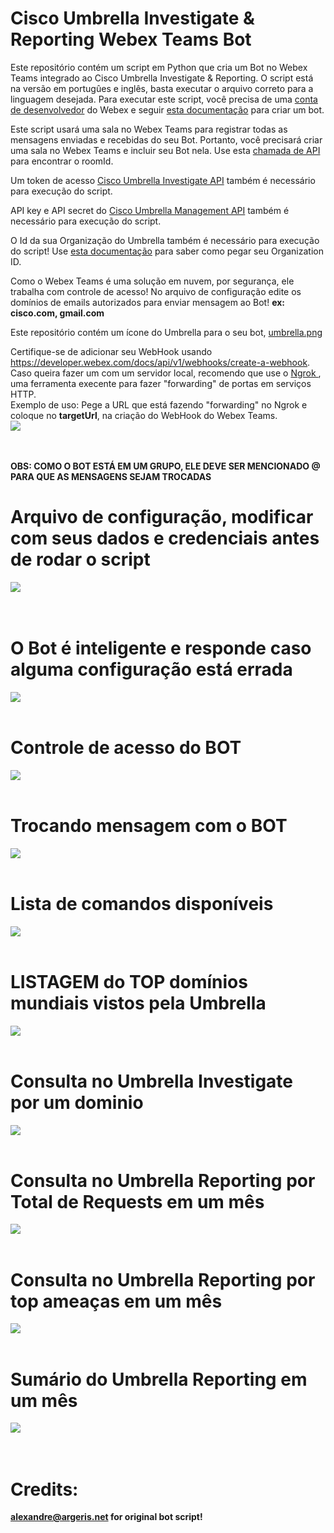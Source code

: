 # Cisco Umbrella Investigate & Reporting Webex Teams Bot

Este repositório contém um script em Python que cria um Bot no Webex Teams integrado ao Cisco Umbrella Investigate & Reporting. O script está na versão em portugûes e inglês, basta executar o arquivo correto para a linguagem desejada. Para executar este script, você precisa de uma [conta de desenvolvedor](https://developer.webex.com/docs) do Webex</a> e seguir <a href = "https://developer.webex.com/docs/bots" target="_blank">esta documentação</a> para criar um bot.

Este script usará uma sala no Webex Teams para registrar todas as mensagens enviadas e recebidas do seu Bot. Portanto, você precisará criar uma sala no Webex Teams e incluir seu Bot nela. Use esta <a href = "https://developer.webex.com/docs/api/v1/rooms/list-rooms" target="_blank"> chamada de API</a> para encontrar o roomId.

Um token de acesso <a href="https://docs.umbrella.com/investigate-api/docs/about-the-api-authentication" target="_blank">Cisco Umbrella Investigate API</a> também é necessário para execução do script.

API key e API secret do <a href="https://docs.umbrella.com/umbrella-api/docs/authentication-and-errors">Cisco Umbrella Management API</a> também é necessário para execução do script.

O Id da sua Organização do Umbrella também é necessário para execução do script! Use <a href = "https://docs.umbrella.com/deployment-umbrella/docs/find-your-organization-id" target="_blank">esta documentação</a> para saber como pegar seu Organization ID.

Como o Webex Teams é uma solução em nuvem, por segurança, ele trabalha com controle de acesso! No arquivo de configuração edite os domínios de emails autorizados para enviar mensagem ao Bot! 
<b> ex: cisco.com, gmail.com</b>

Este repositório contém um ícone do Umbrella para o seu bot, <a href="https://raw.githubusercontent.com/ValentimMuniz/Webexs-Tems-Umbrella-Investigate-Reporting-BOT/main/screenshots/umbrella.png">umbrella.png </a><br>

Certifique-se de adicionar seu WebHook usando https://developer.webex.com/docs/api/v1/webhooks/create-a-webhook. Caso queira fazer um com um servidor local, recomendo que use o <a href = "https://ngrok.com/"> Ngrok </a>, uma ferramenta execente para fazer "forwarding" de portas em serviços HTTP.</a> <br>
Exemplo de uso: Pege a URL que está fazendo "forwarding" no Ngrok e coloque no <b>targetUrl</b>, na criação do WebHook do Webex Teams.<br>
<img src="screenshots/ngrok.png"><br><br><br>


<b> OBS: COMO O BOT ESTÁ EM UM GRUPO, ELE DEVE SER MENCIONADO @ PARA QUE AS MENSAGENS SEJAM TROCADAS<b><b>

# Arquivo de configuração, modificar com seus dados e credenciais antes de rodar o script
<img src="screenshots/config.png"><br><br><br>

# O Bot é inteligente e responde caso alguma configuração está errada
<img src="screenshots/warning.png"><br><br>

# Controle de acesso do BOT
<img src="screenshots/dominio_nao_autorizado.png"><br><br>

# Trocando mensagem com o BOT
<img src="screenshots/interagindo.png"><br><br>

# Lista de comandos disponíveis
<img src="screenshots/bot_ajuda.png"><br><br>

# LISTAGEM do TOP domínios mundiais vistos pela Umbrella
<img src="screenshots/list_top.png"><br><br>

# Consulta no Umbrella Investigate por um dominio
<img src="screenshots/domains.png"><br><br>

# Consulta no Umbrella Reporting por Total de Requests em um mês
<img src="screenshots/totalreq.png"><br><br>

# Consulta no Umbrella Reporting por top ameaças em um mês
<img src="screenshots/threats.png"><br><br>

# Sumário do Umbrella Reporting em um mês
<img src="screenshots/summary.png"><br><br><br>


# Credits:
alexandre@argeris.net for original bot script! 
